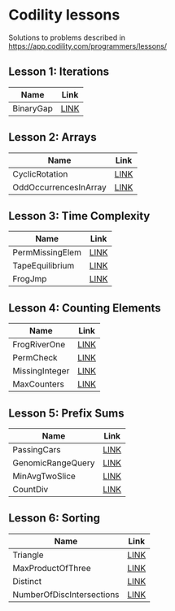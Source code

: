 # Codility lessons #

Solutions to problems described in https://app.codility.com/programmers/lessons/

## Lesson 1: Iterations
Name      | Link
--------- | ----
BinaryGap | [LINK](https://app.codility.com/demo/results/trainingRPZ39Q-CTA/ "100% result")

## Lesson 2: Arrays
Name                  | Link
----------------------| ----
CyclicRotation        | [LINK](https://app.codility.com/demo/results/trainingVAKV7S-DB3/ "100% result")
OddOccurrencesInArray | [LINK](https://app.codility.com/demo/results/trainingH9GZCC-KKX/ "100% result")

## Lesson 3: Time Complexity
Name            | Link
----------------| ----
PermMissingElem | [LINK](https://app.codility.com/demo/results/trainingF5C6RH-8BZ/ "100% result")
TapeEquilibrium | [LINK](https://app.codility.com/demo/results/training6SRBA6-93T/ "100% result")
FrogJmp         | [LINK](https://app.codility.com/demo/results/trainingFNYVD8-BC3/ "100% result")

## Lesson 4: Counting Elements
Name           | Link
---------------| ----
FrogRiverOne   | [LINK](https://app.codility.com/demo/results/trainingPVWM8S-V7J/ "100% result")
PermCheck      | [LINK](https://app.codility.com/demo/results/trainingVSRNFV-NJU/ "100% result")
MissingInteger | [LINK](https://app.codility.com/demo/results/trainingX5QGBS-NJB/ "100% result")
MaxCounters    | [LINK](https://app.codility.com/demo/results/training57BC5B-M3B/ "100% result")

## Lesson 5: Prefix Sums
Name              | Link
------------------| ----
PassingCars       | [LINK](https://app.codility.com/demo/results/trainingQ8RZJN-4J6/ "100% result")
GenomicRangeQuery | [LINK](https://app.codility.com/demo/results/trainingS58RVG-9UV/ "100% result")
MinAvgTwoSlice    | [LINK](https://app.codility.com/demo/results/trainingKKKNFD-FYK/ "100% result")
CountDiv          | [LINK](https://app.codility.com/demo/results/trainingYC49JJ-VAB/ "100% result")

## Lesson 6: Sorting
Name                      | Link
--------------------------| ----
Triangle                  | [LINK](https://app.codility.com/demo/results/trainingYT87A2-BJH/ "100% result")
MaxProductOfThree         | [LINK](https://app.codility.com/demo/results/trainingTCTY6F-AHZ/ "100% result")
Distinct                  | [LINK](https://app.codility.com/demo/results/training4W9S7D-Z6U/ "100% result")
NumberOfDiscIntersections | [LINK](XYZ "100% result")